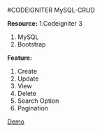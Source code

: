 
#CODEIGNITER MySQL-CRUD

<b>Resource:</b> 
1.Codeigniter 3
1. MySQL
3. Bootstrap 

<b>Feature:</b> 
1. Create 
2. Update 
3. View 
4. Delete
5. Search Option
6. Pagination

<a  href="http://dev.codeenable.com/ci-mysql-crud-demo/" target="_blank" >Demo</a>

